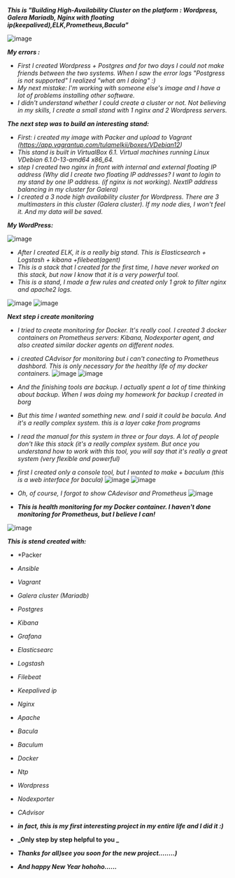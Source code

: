 *__This is "Building High-Availability Cluster on the platform : Wordpress, Galera Mariadb, Nginx with floating ip(keepalived),ELK,Prometheus,Bacula"__*
 
 ![image](https://github.com/tulamelkii/otus_project-_v2/blob/main/images/vip2.png) 


 **_My errors :_**
 
- *First I created Wordpress + Postgres and for two days I could not make friends between the two systems. When I saw the error logs "Postgress is not supported" I realized "what am I doing" :)*
- *My next mistake: I'm working with someone else's image and I have a lot of problems installing other software.*
- *I didn't understand whether I could create a cluster or not. Not believing in my skills, I create a small stand with 1 nginx and 2 Wordpress servers.*

**_The next step was to build an interesting stand:_**
- *First: i created my image with Packer and upload to Vagrant (https://app.vagrantup.com/tulamelkii/boxes/VDebian12)*
- *This stand is built in VirtualBox 6.1. Virtual machines running Linux VDebian 6.1.0-13-amd64 x86_64.*
- *step I created two nginx in front with internal and external floating IP address (Why did I create two floating IP addresses? I want to login to my stand by one IP address. (if nginx is not working). NextIP*
 *address balancing in my cluster for Galera)*
- *I created a 3 node high availability cluster for Wordpress. There are 3 multimasters in this cluster (Galera cluster). If my node dies, I won't feel it. And my data will be saved.*

**_My WordPress:_**

![image](https://github.com/tulamelkii/otus_project-_v2/blob/main/images/2023-12-17_16-51.png)

- *After I created ELK, it is a really big stand. This is Elasticsearch + Logstash + kibana +filebeat(agent)*
- *This is a stack that I created for the first time, I have never worked on this stack, but now I know that it is a very powerful tool.*
- *This is a stand, I made a few rules and created only 1 grok to filter nginx and apache2 logs.*
  
![image](https://github.com/tulamelkii/otus_project-_v2/blob/main/images/kibana.png) 
![image](https://github.com/tulamelkii/otus_project-_v2/blob/main/images/kibana.png.png)

 **_Next step i create monitoring_**
 
- *I tried to create monitoring for Docker. It's really cool. I created 3 docker containers on Prometheus servers: Kibana, Nodexporter agent, and also created similar docker agents on different nodes.*
- *i created CAdvisor for monitoring but i can't conecting to Prometheus dashbord. This is only necessary for the healthy life of my docker containers.*
 ![image](https://github.com/tulamelkii/otus_project-_v2/blob/main/images/Prometheus.png)
![image](https://github.com/tulamelkii/otus_project-_v2/blob/main/images/Prom3.png)

- *And the finishing tools are backup. I actually spent a lot of time thinking about backup. When I was doing my homework for backup I created in borg*
- *But this time I wanted something new. and I said it could be bacula. And it's a really complex system. this is a layer cake from programs*
- *I read the manual for this system in three or four days. A lot of people don't like this stack (it's a really complex system. But once you understand how to work with this tool, you will say that it's really a* *great system (very flexible and powerful)*
- *first I created only a console tool, but I wanted to make + baculum (this is a web interface for bacula)*
![image](https://github.com/tulamelkii/otus_project-_v2/blob/main/images/baculum.png)
![image](https://github.com/tulamelkii/otus_project-_v2/blob/main/images/baculm2.png)

- *Oh, of course, I forgot to show CAdevisor and Prometheus*
![image](https://github.com/tulamelkii/otus_project-_v2/blob/main/images/Prometheus3.png)

- **_This is health monitoring for my Docker container. I haven't done monitoring for Prometheus, but I believe I can!_**
  
![image](https://github.com/tulamelkii/otus_project-_v2/blob/main/images/Cadvisor.png)

**_This is stend created with:_**

- *Packer
- *Ansible*
- *Vagrant*
- *Galera cluster (Mariadb)*
- *Postgres*
- *Kibana*
- *Grafana*
- *Elasticsearc*
- *Logstash*
- *Filebeat*
- *Keepalived ip*
- *Nginx*
- *Apache*
- *Bacula*
- *Baculum*
- *Docker*
- *Ntp*
- *Wordpress*
- *Nodexporter*
- *CAdvisor*
 
- **_in fact, this is my first interesting project in my entire life and I did it :)_**
- **_Only step by step helpful to you _**
- **_Thanks for all)see you soon for the  new project........)_**
- **_And happy New Year hohoho......_**
